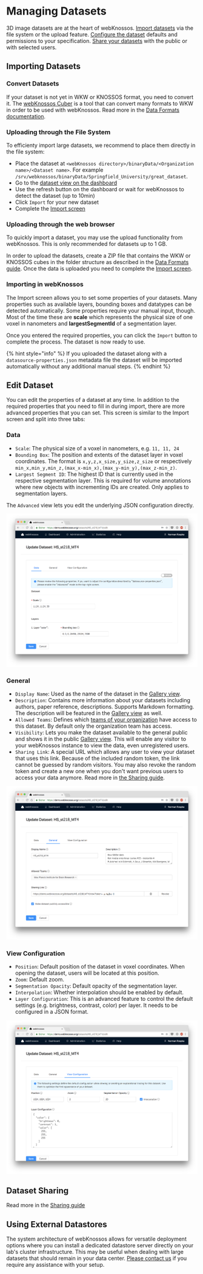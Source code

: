 # Managing Datasets

3D image datasets are at the heart of webKnossos. [Import datasets](datasets.md#importing-datasets) via the file system or the upload feature. [Configure the dataset](datasets.md#edit-dataset) defaults and permissions to your specification. [Share your datasets](sharing.md#dataset-sharing) with the public or with selected users.

## Importing Datasets

### Convert Datasets

If your dataset is not yet in WKW or KNOSSOS format, you need to convert it. The [webKnossos Cuber](https://github.com/scalableminds/webknossos-cuber) is a tool that can convert many formats to WKW in order to be used with webKnossos. Read more in the [Data Formats documentation](../reference/data_formats.md).

### Uploading through the File System

To efficienty import large datasets, we recommend to place them directly in the file system:

* Place the dataset at `<webKnossos directory>/binaryData/<Organization name>/<Dataset name>`. For example `/srv/webknossos/binaryData/Springfield_University/great_dataset`.
* Go to the [dataset view on the dashboard](dashboard.md)
* Use the refresh button on the dashboard or wait for webKnossos to detect the dataset \(up to 10min\)
* Click `Import` for your new dataset
* Complete the [Import screen](datasets.md#importing-in-webknossos)

### Uploading through the web browser

To quickly import a dataset, you may use the upload functionality from webKnossos. This is only recommended for datasets up to 1 GB.

In order to upload the datasets, create a ZIP file that contains the WKW or KNOSSOS cubes in the folder structure as described in the [Data Formats guide](../reference/data_formats.md). Once the data is uploaded you need to complete the [Import screen](datasets.md#importing-in-webknossos).

### Importing in webKnossos

The Import screen allows you to set some properties of your datasets. Many properties such as available layers, bounding boxes and datatypes can be detected automatically. Some properties require your manual input, though. Most of the time these are **scale** which represents the physical size of one voxel in nanometers and **largestSegmentId** of a segmentation layer.

Once you entered the required properties, you can click the `Import` button to complete the process. The dataset is now ready to use.

{% hint style="info" %}
If you uploaded the dataset along with a `datasource-properties.json` metadata file the dataset will be imported automatically without any additional manual steps.
{% endhint %}

## Edit Dataset

You can edit the properties of a dataset at any time. In addition to the required properties that you need to fill in during import, there are more advanced properties that you can set. This screen is similar to the Import screen and split into three tabs:

### Data

* `Scale`: The physical size of a voxel in nanometers, e.g. `11, 11, 24`
* `Bounding Box`: The position and extents of the dataset layer in voxel coordinates. The format is `x,y,z,x_size,y_size,z_size` or respectively `min_x,min_y,min_z,(max_x-min_x),(max_y-min_y),(max_z-min_z)`.
* `Largest Segment ID`: The highest ID that is currently used in the respective segmentation layer. This is required for volume annotations where new objects with incrementing IDs are created. Only applies to segmentation layers.

The `Advanced` view lets you edit the underlying JSON configuration directly.

![Dataset Editing: Data Tab](../.gitbook/assets/dataset_data%20%281%29.png)

### General

* `Display Name`: Used as the name of the dataset in the [Gallery view](sharing.md#public-sharing).
* `Description`: Contains more information about your datasets including authors, paper reference, descriptions. Supports Markdown formatting. The description will be featured in the [Gallery view](sharing.md#public-sharing) as well.
* `Allowed Teams`: Defines which [teams of your organization](users.md) have access to this dataset. By default only the organization team has access.
* `Visibility`: Lets you make the dataset available to the general public and shows it in the public [Gallery view](sharing.md#public-sharing). This will enable any visitor to your webKnossos instance to view the data, even unregistered users.
* `Sharing Link`: A special URL which allows any user to view your dataset that uses this link. Because of the included random token, the link cannot be guessed by random visitors. You may also revoke the random token and create a new one when you don't want previous users to access your data anymore. Read more in [the Sharing guide](sharing.md).

![Dataset Editing: General Tab](../.gitbook/assets/dataset_general%20%281%29.png)

### View Configuration

* `Position`: Default position of the dataset in voxel coordinates. When opening the dataset, users will be located at this position.
* `Zoom`: Default zoom.
* `Segmentation Opacity`: Default opacity of the segmentation layer.
* `Interpolation`: Whether interpolation should be enabled by default.
* `Layer Configuration`: This is an advanced feature to control the default settings \(e.g. brightness, contrast, color\) per layer. It needs to be configured in a JSON format.

![Dataset Editing: View Configuration Tab](../.gitbook/assets/dataset_view_config.png)

## Dataset Sharing

Read more in the [Sharing guide](sharing.md#dataset-sharing)

## Using External Datastores

The system architecture of webKnossos allows for versatile deployment options where you can install a dedicated datastore server directly on your lab's cluster infrastructure. This may be useful when dealing with large datasets that should remain in your data center. [Please contact us](mailto:hello@scalableminds.com) if you require any assistance with your setup.

